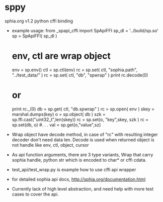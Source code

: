 # sppy
sphia.org v1.2 python cffi binding 


* example usage:
    from _spapi_cffi import SpApiFFI
    sp_dl = '../build/sp.so'
    sp = SpApiFFI( sp_dl )

    # env, ctl are wrap object

    env = sp.env()
    ctl = sp.ctl(env)
    rc = sp.set( ctl, "sophia.path", "../test_data/" )
    rc = sp.set( ctl, "db", "spwrap" )
    print rc.decode(0)
    # or 
    print rc._(0)
    db = sp.get( ctl, "db.spwrap" )
    rc = sp.open( env )
    skey = marshal.dumps(key)
    o = sp.object( db )
    szk = sp.ffi.cast("uint32_t",len(skey))
    rc = sp.set(o, "key",skey, szk )
    rc = sp.set(db, o)
    #. . . 
    val = sp.get(o,"value",sz)


* Wrap object have decode method, in case of "rc" with resulting integer decoder don't need data len. Decode is used when returned object is not handle like env, ctl, object, cursor
* As api function arguments, there are 3 type variants, Wrap that carry sophia handle, python str which is encoded to char* or cffi cdata. 
* test_api/test_wrap.py is example how to use cffi api wrapper
* for detailed sophia api docs, http://sphia.org/documentation.html 
* Currently lack of high level abstraction, and need help with more test cases to cover the api.


